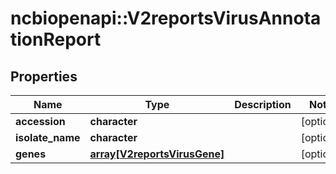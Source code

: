 # ncbiopenapi::V2reportsVirusAnnotationReport


## Properties
Name | Type | Description | Notes
------------ | ------------- | ------------- | -------------
**accession** | **character** |  | [optional] 
**isolate_name** | **character** |  | [optional] 
**genes** | [**array[V2reportsVirusGene]**](v2reportsVirusGene.md) |  | [optional] 


